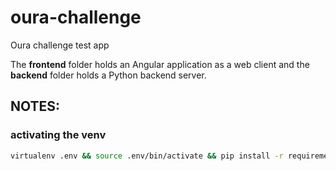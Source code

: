 # oura-challenge
Oura challenge test app

The **frontend** folder holds an Angular application as a web client and the
**backend** folder holds a Python backend server.


## NOTES:
### activating the venv

```bash
virtualenv .env && source .env/bin/activate && pip install -r requirements.txt
```
